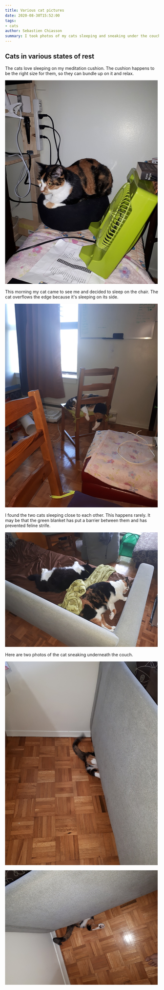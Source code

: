 ```yaml
---
title: Various cat pictures
date: 2020-08-30T15:52:00
tags:
- cats
author: Sebastien Chiasson
summary: I took photos of my cats sleeping and sneaking under the couch.
---
```


## Cats in various states of rest

The cats love sleeping on my meditation cushion. The cushion happens to be the right size for them, so they can bundle up on it and relax.

![Meditating cat](images/20200827_132512.jpg)

This morning my cat came to see me and decided to sleep on the chair. The cat overflows the edge because it's sleeping on its side.

![Cat sprawl](images/20200830_083218.jpg)

I found the two cats sleeping close to each other. This happens rarely. It may be that the green blanket has put a barrier between them and has prevented feline strife.

![The cats agree to nap in peace](images/20200830_135345.jpg)

Here are two photos of the cat sneaking underneath the couch.

![Couch cat A](images/20200825_083929.jpg)

![Couch cat B](images/20200825_083947.jpg)
